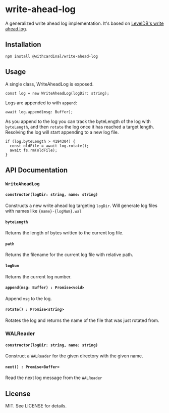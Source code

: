 # write-ahead-log

A generalized write ahead log implementation. It's based on [LevelDB's write 
ahead log](https://github.com/google/leveldb/blob/main/doc/log_format.md).

## Installation

```
npm install @withcardinal/write-ahead-log
```

## Usage

A single class, WriteAheadLog is exposed.

```
const log = new WriteAheadLog(logDir: string);
```

Logs are appended to with `append`:

```
await log.append(msg: Buffer);
```

As you append to the log you can track the byteLength of the log with `byteLength`, and then `rotate` the log once it has reached a target length. Resolving the log will start appending to a new log file.

```
if (log.byteLength > 4194304) {
  const oldFile = await log.rotate();
  await fs.rm(oldFile);
}
```

## API Documentation

### `WriteAheadLog`

#### `constructor(logDir: string, name: string)`

Constructs a new write ahead log targeting `logDir`. Will generate log files with names like `{name}-{logNum}.wal`

#### `byteLength`

Returns the length of bytes written to the current log file.

#### `path`

Returns the filename for the current log file with relative path.

#### `logNum`

Returns the current log number.

#### `append(msg: Buffer) : Promise<void>`

Append `msg` to the log.

#### `rotate() : Promise<string>`

Rotates the log and returns the name of the file that was just rotated from.

### WALReader

#### `constructor(logDir: string, name: string)`

Construct a `WALReader` for the given directory with the given name.

#### `next() : Promise<Buffer>`

Read the next log message from the `WALReader`

## License

MIT. See LICENSE for details.